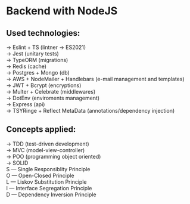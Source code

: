 # Backend with NodeJS

## Used technologies:
-> Eslint + TS (lintner -> ES2021) </br>
-> Jest (unitary tests) </br>
-> TypeORM (migrations) </br>
-> Redis (cache) </br>
-> Postgres + Mongo (db) </br>
-> AWS + NodeMailer + Handlebars (e-mail management and templates) </br>
-> JWT + Bcrypt (encryptions) </br>
-> Multer + Celebrate (middlewares) </br>
-> DotEnv (enviroments management) </br>
-> Express (api) </br>
-> TSYRinge + Reflect MetaData (annotations/dependency injection) </br>


## Concepts applied:
-> TDD (test-driven development) </br>
-> MVC (model-view-controller) </br>
-> POO (programming object oriented) </br>
-> SOLID </br>
  S — Single Responsiblity Principle </br>
  O — Open-Closed Principle </br>
  L — Liskov Substitution Principle </br>
  I — Interface Segregation Principle </br>
  D — Dependency Inversion Principle </br>

